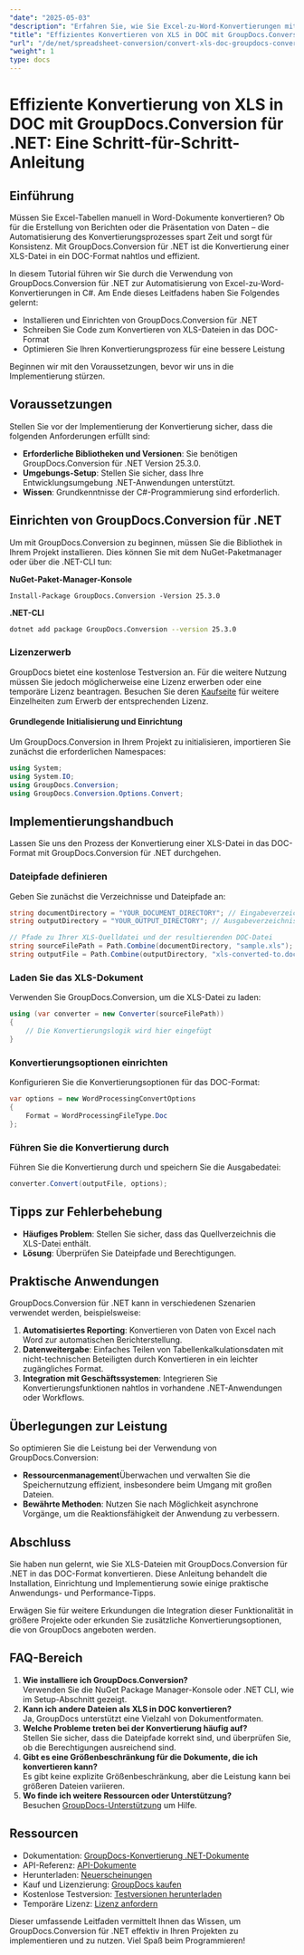 ```yaml
---
"date": "2025-05-03"
"description": "Erfahren Sie, wie Sie Excel-zu-Word-Konvertierungen mit GroupDocs.Conversion für .NET mühelos automatisieren. Diese Schritt-für-Schritt-Anleitung behandelt Installation, Einrichtung und Konvertierungsprozesse in C#."
"title": "Effizientes Konvertieren von XLS in DOC mit GroupDocs.Conversion für .NET – Eine Schritt-für-Schritt-Anleitung"
"url": "/de/net/spreadsheet-conversion/convert-xls-doc-groupdocs-conversion-dotnet/"
"weight": 1
type: docs
---
```

# Effiziente Konvertierung von XLS in DOC mit GroupDocs.Conversion für .NET: Eine Schritt-für-Schritt-Anleitung

## Einführung

Müssen Sie Excel-Tabellen manuell in Word-Dokumente konvertieren? Ob für die Erstellung von Berichten oder die Präsentation von Daten – die Automatisierung des Konvertierungsprozesses spart Zeit und sorgt für Konsistenz. Mit GroupDocs.Conversion für .NET ist die Konvertierung einer XLS-Datei in ein DOC-Format nahtlos und effizient.

In diesem Tutorial führen wir Sie durch die Verwendung von GroupDocs.Conversion für .NET zur Automatisierung von Excel-zu-Word-Konvertierungen in C#. Am Ende dieses Leitfadens haben Sie Folgendes gelernt:
- Installieren und Einrichten von GroupDocs.Conversion für .NET
- Schreiben Sie Code zum Konvertieren von XLS-Dateien in das DOC-Format
- Optimieren Sie Ihren Konvertierungsprozess für eine bessere Leistung

Beginnen wir mit den Voraussetzungen, bevor wir uns in die Implementierung stürzen.

## Voraussetzungen

Stellen Sie vor der Implementierung der Konvertierung sicher, dass die folgenden Anforderungen erfüllt sind:
- **Erforderliche Bibliotheken und Versionen**: Sie benötigen GroupDocs.Conversion für .NET Version 25.3.0.
- **Umgebungs-Setup**: Stellen Sie sicher, dass Ihre Entwicklungsumgebung .NET-Anwendungen unterstützt.
- **Wissen**: Grundkenntnisse der C#-Programmierung sind erforderlich.

## Einrichten von GroupDocs.Conversion für .NET

Um mit GroupDocs.Conversion zu beginnen, müssen Sie die Bibliothek in Ihrem Projekt installieren. Dies können Sie mit dem NuGet-Paketmanager oder über die .NET-CLI tun:

**NuGet-Paket-Manager-Konsole**
```shell
Install-Package GroupDocs.Conversion -Version 25.3.0
```

**.NET-CLI**
```bash
dotnet add package GroupDocs.Conversion --version 25.3.0
```

### Lizenzerwerb

GroupDocs bietet eine kostenlose Testversion an. Für die weitere Nutzung müssen Sie jedoch möglicherweise eine Lizenz erwerben oder eine temporäre Lizenz beantragen. Besuchen Sie deren [Kaufseite](https://purchase.groupdocs.com/buy) für weitere Einzelheiten zum Erwerb der entsprechenden Lizenz.

#### Grundlegende Initialisierung und Einrichtung

Um GroupDocs.Conversion in Ihrem Projekt zu initialisieren, importieren Sie zunächst die erforderlichen Namespaces:

```csharp
using System;
using System.IO;
using GroupDocs.Conversion;
using GroupDocs.Conversion.Options.Convert;
```

## Implementierungshandbuch

Lassen Sie uns den Prozess der Konvertierung einer XLS-Datei in das DOC-Format mit GroupDocs.Conversion für .NET durchgehen.

### Dateipfade definieren

Geben Sie zunächst die Verzeichnisse und Dateipfade an:

```csharp
string documentDirectory = "YOUR_DOCUMENT_DIRECTORY"; // Eingabeverzeichnis
string outputDirectory = "YOUR_OUTPUT_DIRECTORY"; // Ausgabeverzeichnis

// Pfade zu Ihrer XLS-Quelldatei und der resultierenden DOC-Datei
string sourceFilePath = Path.Combine(documentDirectory, "sample.xls");
string outputFile = Path.Combine(outputDirectory, "xls-converted-to.doc");
```

### Laden Sie das XLS-Dokument

Verwenden Sie GroupDocs.Conversion, um die XLS-Datei zu laden:

```csharp
using (var converter = new Converter(sourceFilePath))
{
    // Die Konvertierungslogik wird hier eingefügt
}
```

### Konvertierungsoptionen einrichten

Konfigurieren Sie die Konvertierungsoptionen für das DOC-Format:

```csharp
var options = new WordProcessingConvertOptions
{
    Format = WordProcessingFileType.Doc
};
```

### Führen Sie die Konvertierung durch

Führen Sie die Konvertierung durch und speichern Sie die Ausgabedatei:

```csharp
converter.Convert(outputFile, options);
```

## Tipps zur Fehlerbehebung

- **Häufiges Problem**: Stellen Sie sicher, dass das Quellverzeichnis die XLS-Datei enthält.
- **Lösung**: Überprüfen Sie Dateipfade und Berechtigungen.

## Praktische Anwendungen

GroupDocs.Conversion für .NET kann in verschiedenen Szenarien verwendet werden, beispielsweise:
1. **Automatisiertes Reporting**: Konvertieren von Daten von Excel nach Word zur automatischen Berichterstellung.
2. **Datenweitergabe**: Einfaches Teilen von Tabellenkalkulationsdaten mit nicht-technischen Beteiligten durch Konvertieren in ein leichter zugängliches Format.
3. **Integration mit Geschäftssystemen**: Integrieren Sie Konvertierungsfunktionen nahtlos in vorhandene .NET-Anwendungen oder Workflows.

## Überlegungen zur Leistung

So optimieren Sie die Leistung bei der Verwendung von GroupDocs.Conversion:
- **Ressourcenmanagement**Überwachen und verwalten Sie die Speichernutzung effizient, insbesondere beim Umgang mit großen Dateien.
- **Bewährte Methoden**: Nutzen Sie nach Möglichkeit asynchrone Vorgänge, um die Reaktionsfähigkeit der Anwendung zu verbessern.

## Abschluss

Sie haben nun gelernt, wie Sie XLS-Dateien mit GroupDocs.Conversion für .NET in das DOC-Format konvertieren. Diese Anleitung behandelt die Installation, Einrichtung und Implementierung sowie einige praktische Anwendungs- und Performance-Tipps. 

Erwägen Sie für weitere Erkundungen die Integration dieser Funktionalität in größere Projekte oder erkunden Sie zusätzliche Konvertierungsoptionen, die von GroupDocs angeboten werden.

## FAQ-Bereich

1. **Wie installiere ich GroupDocs.Conversion?**  
   Verwenden Sie die NuGet Package Manager-Konsole oder .NET CLI, wie im Setup-Abschnitt gezeigt.
2. **Kann ich andere Dateien als XLS in DOC konvertieren?**  
   Ja, GroupDocs unterstützt eine Vielzahl von Dokumentformaten.
3. **Welche Probleme treten bei der Konvertierung häufig auf?**  
   Stellen Sie sicher, dass die Dateipfade korrekt sind, und überprüfen Sie, ob die Berechtigungen ausreichend sind.
4. **Gibt es eine Größenbeschränkung für die Dokumente, die ich konvertieren kann?**  
   Es gibt keine explizite Größenbeschränkung, aber die Leistung kann bei größeren Dateien variieren.
5. **Wo finde ich weitere Ressourcen oder Unterstützung?**  
   Besuchen [GroupDocs-Unterstützung](https://forum.groupdocs.com/c/conversion/10) um Hilfe.

## Ressourcen
- Dokumentation: [GroupDocs-Konvertierung .NET-Dokumente](https://docs.groupdocs.com/conversion/net/)
- API-Referenz: [API-Dokumente](https://reference.groupdocs.com/conversion/net/)
- Herunterladen: [Neuerscheinungen](https://releases.groupdocs.com/conversion/net/)
- Kauf und Lizenzierung: [GroupDocs kaufen](https://purchase.groupdocs.com/buy)
- Kostenlose Testversion: [Testversionen herunterladen](https://releases.groupdocs.com/conversion/net/)
- Temporäre Lizenz: [Lizenz anfordern](https://purchase.groupdocs.com/temporary-license/)

Dieser umfassende Leitfaden vermittelt Ihnen das Wissen, um GroupDocs.Conversion für .NET effektiv in Ihren Projekten zu implementieren und zu nutzen. Viel Spaß beim Programmieren!